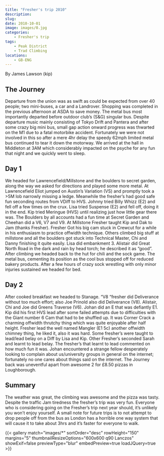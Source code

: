 ```yaml
---
title: "Fresher's trip 2010"
description: 
slug: 
date: 2010-10-01
image: images/0.jpg
categories:
    - Fresher's trip
tags:
    - Peak District
    - Trad Climbing
locations:
    - GB-ENG
---
```


By James Lawson (kip)

## The Journey
Departure from the union was as swift as could be expected from over 40 people; two mini-buses, a car
and a Landrover. Shopping was completed in the previous afternoon at ASDA to save money. The
metal bus most importantly departed before outdoor club’s (S&G) singular bus.
Despite departure music mainly consisting of Tokyo Drift and Pantera and after some crazy big
mini bus, small gap action onward progress was thwarted on the M1 due to a fatal motorbike accident.
Fortunately we were not involved in this so after a mere 4hr delay the speedy 62mph limited metal bus
continued to tear it down the motorway. We arrived at the hall in Middleton at 3AM which
considerably impacted on the psyche for any fun that night and we quickly went to sleep.

## Day 1
We headed for Lawrencefield/Millstone and the boulders to secret garden, along the way we asked for
directions and played some more metal. At Lawrencefield Eliot jumped on Austin’s Variation (VS) and
promptly took a >5M lob narrowly missing a ledge. Meanwhile the fresher’s had good safe fun
seconding routes from VDiff to HVS. Johnny tried Billy Whizz (E2) and fell off a few times on the crux.
Lisa tried Suspense (E2) and fell off, doing it in the end. Kip tried Meringue (HVS) until realizing just how
little gear there was.
The Boulders by all accounts had a fun time at Secret Garden and Cheehan did a V6, V7 and V9.
At Millstone Fresher taught Kip and Dak to Jam (thanks Fresher). Fresher Got his big cam stuck in
Crewcut for a while in his enthusiasm to practice offwidth technique. Others climbed big stuff at
millstone and all the boulders got stuck into Technical Master, Chi and Danny finishing it quite easily.
Lisa did embankment 3. Alistair did Great North Road in the dark and rain by head torch; he described it
as “good”.
After climbing we headed back to the hut for chili and the sock game. The metal bus, cementing its
position as the cool bus stopped off for reduced bakery products. After a few hours of crazy sock
wrestling with only minor injuries sustained we headed for bed.


## Day 2
After cooked breakfast we headed to Stanage. “V8 “fresher did Deliverance without too much effort;
also Joe Prinold also did Deliverance (V8). Alistair, Chi and Joe did Greens Traverse (V6). Johan did an E
that was defiantly E1. Kip did his first HVS lead after some failed attempts due to difficulties with the
Giant number 6 Cam that had to be shuffled up. It was Corner Crack a charming offwidth thrutchy thing
which was quite enjoyable after half height. Fresher lead the well named Mangler (E1 5c) another
offwidth chimney thing, he liked it, also it was hard. Some fresher’s were taught to lead/lead belay on a
Diff by Lisa and Kip. Other Fresher’s seconded Sarah and learnt to lead belay. The fresher’s that learnt
to lead commented on how much fun it was. Johan encountered a strange fellow desperately looking to
complain about us/university groups in general on the internet; fortunately no one cares about things
said on the internet. The Journey back was uneventful apart from awesome 2 for £8.50 pizzas in
Loughborough.


## Summary

The weather was great, the climbing was awesome and the pizza was tasty. Despite the traffic Jam
tiredness the fresher’s trip was very fun. Everyone who is considering going on the Fresher’s trip next
year should, it’s unlikely you won’t enjoy yourself. A small note for future trips is to not attempt to drop people off from the bus as London has a horrible one way system that will cause it to take about 3hrs
and it’s faster for everyone to walk.


{{< gallery match="images/*" sortOrder="desc" rowHeight="150" margins="5" thumbnailResizeOptions="600x600 q90 Lanczos" showExif=false previewType="blur" embedPreview=true loadJQuery=true >}}


